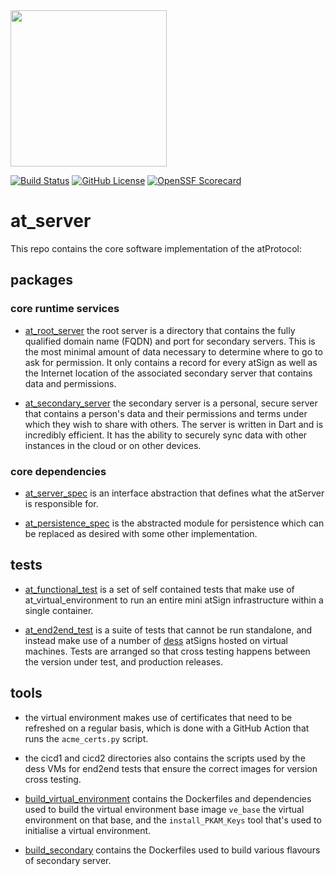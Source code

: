 <img width=250px src="https://atsign.dev/assets/img/atPlatform_logo_gray.svg?sanitize=true">

[![Build Status](https://github.com/atsign-foundation/at_server/actions/workflows/at_server.yaml/badge.svg?branch=trunk)](https://github.com/atsign-foundation/at_server/actions/workflows/at_server.yaml)
[![GitHub License](https://img.shields.io/badge/license-BSD3-blue.svg)](./LICENSE)
[![OpenSSF Scorecard](https://api.securityscorecards.dev/projects/github.com/atsign-foundation/at_server/badge)](https://api.securityscorecards.dev/projects/github.com/atsign-foundation/at_server)

# at_server
This repo contains the core software implementation of the atProtocol:

## packages

### core runtime services

* [at_root_server](./packages/at_root_server) the root server is a directory
that contains the fully qualified domain name (FQDN) and port for secondary
servers. This is the most minimal amount of data necessary to determine where
to go to ask for permission. It only contains a record for every atSign as
well as the Internet location of the associated secondary server that
contains data and permissions.

* [at_secondary_server](./packages/at_secondary_server) the secondary server
is a personal, secure server that contains a person's data and their
permissions and terms under which they wish to share with others. The server
is written in Dart and is incredibly efficient. It has the ability to
securely sync data with other instances in the cloud or on other devices.

### core dependencies

* [at_server_spec](./packages/at_server_spec) is an interface abstraction
that defines what the atServer is responsible for. 

* [at_persistence_spec](./packages/at_persistence_spec) is the abstracted
module for persistence which can be replaced as desired with some other
implementation.

## tests

* [at_functional_test](./tests/at_functional_test/) is a set of self
contained tests that make use of at_virtual_environment to run an entire
mini atSign infrastructure within a single container.

* [at_end2end_test](./tests/at_end2end_test/) is a suite of tests that
cannot be run standalone, and instead make use of a number of
[dess](https://github.com/atsign-foundation/dess) atSigns hosted on
virtual machines. Tests are arranged so that cross testing happens between
the version under test, and production releases.

## tools

* the virtual environment makes use of certificates that need to be refreshed
on a regular basis, which is done with a GitHub Action that runs the
`acme_certs.py` script.

* the cicd1 and cicd2 directories also contains the scripts used by
the dess VMs for end2end tests that ensure the correct images for version
cross testing.

* [build_virtual_environment](./tools/build_virtual_environment/) contains
the Dockerfiles and dependencies used to build the virtual environment
base image `ve_base` the virtual environment on that base, and the
`install_PKAM_Keys` tool that's used to initialise a virtual environment.

* [build_secondary](./tools/build_secondary/) contains the Dockerfiles
used to build various flavours of secondary server.
